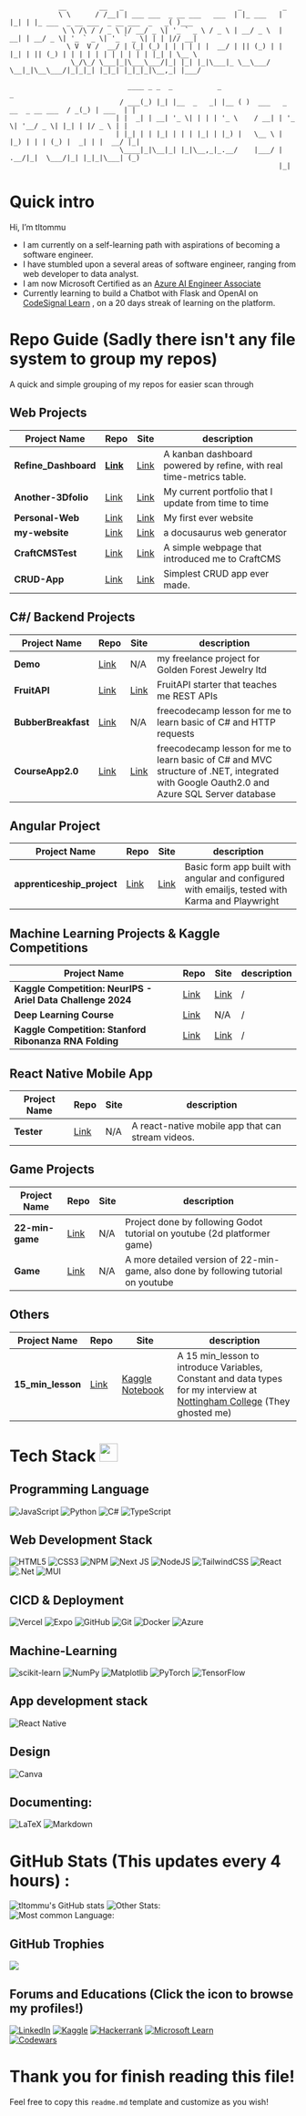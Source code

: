 ```

            __        __   _                            _          _
            \ \      / /__| | ___ ___  _ __ ___   ___  | |_ ___   | |_| | |_ ___  _ __ ___  _ __ ___  _   _( )___  
             \ \ /\ / / _ \ |/ __/ _ \| '_ ` _ \ / _ \ | __/ _ \  | __| | __/ _ \| '_ ` _ \| '_ ` _ \| | | |// __|  
              \ V  V /  __/ | (_| (_) | | | | | |  __/ | || (_) | | |_| | || (_) | | | | | | | | | | | |_| | \__ \
               \_/\_/ \___|_|\___\___/|_| |_| |_|\___|_ \__\___/   \__|_|\__\___/|_|_|_| |_|_| |_|_|_|\__,_| |___/

                             ____ _ _  _           _                                              _                      
                           / ___(_) |_| |__  _   _| |__ ( )  ___   _ __  _ __ ___  / _(_) | ___  | |                     
                          | |  _| | __| '_ \| | | | '_ \    / __| | '_ \| '__/ _ \| |_| | |/ _ \ | |                   
                          | |_| | | |_| | | | |_| | |_) |   \__ \ | |_) | | | (_) |  _| | |  __/ |_|                  
                           \____|_|\__|_| |_|\__,_|_.__/    |___/ | .__/|_|  \___/|_| |_|_|\___| (_) 
                                                                  |_|                                                                                 
```                             

# Quick intro
  Hi, I’m tltommu
- I am currently on a self-learning path with aspirations of becoming a software engineer.
- I have stumbled upon a several areas of software engineer, ranging from web developer to data analyst.
- I am now Microsoft Certified as an [Azure AI Engineer Associate](https://learn.microsoft.com/en-us/users/tommylam-7630/credentials/3665946c5028ef01)
- Currently learning to build a Chatbot with Flask and OpenAI on [CodeSignal Learn](https://codesignal.com/) , on a 20 days streak of learning on the platform.

# Repo Guide (Sadly there isn't any file system to group my repos)
A quick and simple grouping of my repos for easier scan through 

## Web Projects

| Project Name   | Repo | Site | description |
| --------| ------- | ------- | -------|
|**Refine_Dashboard** | **[Link](https://github.com/tltommu/refine_Dashboard)** | [Link](https://refine-dashboard-drab.vercel.app) | A kanban dashboard powered by refine, with real time-metrics table.
|**Another-3Dfolio**| [Link](https://github.com/tltommu/Another-3Dfolio) | [Link](https://another-3-dfolio.vercel.app/) | My current portfolio that I update from time to time
|**Personal-Web**| [Link](https://github.com/tltommu/Personal-web) | [Link](https://thankful-bay-095d2a003.3.azurestaticapps.net) | My first ever website
|**my-website** | [Link](https://github.com/tltommu/my-website) | [Link](my-website-eight-rho.vercel.app) | a docusaurus web generator
|**CraftCMSTest**| [Link](https://github.com/tltommu/CraftCMSTest) | [Link](https://craft-cms-test.vercel.app/) | A simple webpage that introduced me to CraftCMS
|**CRUD-App**| [Link](https://github.com/tltommu/CRUD-App) |[Link](https://yellow-sky-094200410.4.azurestaticapps.net/) | Simplest CRUD app ever made.

## C#/ Backend Projects

| Project Name   | Repo | Site | description |
| --------| ------- | ------- | -------|
|**Demo** | [Link](https://github.com/tltommu/Demo)| N/A | my freelance project for Golden Forest Jewelry ltd
|**FruitAPI** |[Link](https://github.com/tltommu/FruitAPI) | [Link](https://fruitapi2.azurewebsites.net/swagger) | FruitAPI starter that teaches me REST APIs
|**BubberBreakfast**  |[Link](https://github.com/tltommu/BubberBreakfast) | N/A | freecodecamp lesson for me to learn basic of C# and HTTP requests
|**CourseApp2.0** |[Link](https://github.com/tltommu/CourseApp2.0/) | [Link](https://courseapp2020250402024208.azurewebsites.net/) | freecodecamp lesson for me to learn basic of C# and MVC structure of .NET, integrated with Google Oauth2.0 and Azure SQL Server database

## Angular Project

| Project Name   | Repo | Site | description |
| --------| ------- | ------- | ----|
|**apprenticeship_project**  | [Link](https://github.com/tltommu/apprenticeship_project)| [Link](https://apprenticeship-project.vercel.app/) | Basic form app built with angular and configured with emailjs, tested with Karma and Playwright



## Machine Learning Projects & Kaggle Competitions
| Project Name   | Repo | Site | description |
| --------| ------- | ------- | ------- |
|**Kaggle Competition: NeurIPS - Ariel Data Challenge 2024** | [Link](https://github.com/tltommu/NeurIPS)| [Link](https://www.kaggle.com/competitions/ariel-data-challenge-2024) | /
|**Deep Learning Course**| [Link](https://github.com/tltommu/Deep-learning-course) | N/A | /
|**Kaggle Competition: Stanford Ribonanza RNA Folding**| [Link](https://github.com/tltommu/RNA-Starter) | [Link](https://www.kaggle.com/competitions/stanford-ribonanza-rna-folding) | /

## React Native Mobile App

| Project Name   | Repo | Site | description |
| --------| ------- | ------- | ------- |
| **Tester** | [Link](https://github.com/tltommu/Tester) | N/A  | A react-native mobile app that can stream videos.

## Game Projects
| Project Name   | Repo | Site | description |
| --------| ------- | ------- | ------- |
| **22-min-game** | [Link](https://github.com/tltommu/22-min-game) | N/A  | Project done by following Godot tutorial on youtube (2d platformer game)
| **Game** | [Link](https://github.com/tltommu/Game) | N/A  | A more detailed version of 22-min-game, also done by following tutorial on youtube

## Others
| Project Name   | Repo | Site | description |
| --------| ------- | ------- | ------- |
| **15_min_lesson** | [Link](https://github.com/tltommu/15min_lesson) | [Kaggle Notebook](https://www.kaggle.com/code/tltommu/15min-lesson)  | A 15 min_lesson to introduce Variables, Constant and data types for my interview at [Nottingham College](https://www.nottinghamcollege.ac.uk/) (They ghosted me)


# Tech Stack <img src = "https://media2.giphy.com/media/QssGEmpkyEOhBCb7e1/giphy.gif?cid=ecf05e47a0n3gi1bfqntqmob8g9aid1oyj2wr3ds3mg700bl&rid=giphy.gif" width = 32px> 

## Programming Language
![JavaScript](https://img.shields.io/badge/javascript-%23323330.svg?style=for-the-badge&logo=javascript&logoColor=%23F7DF1E) 
![Python](https://img.shields.io/badge/python-3670A0?style=for-the-badge&logo=python&logoColor=ffdd54) 
![C#](https://img.shields.io/badge/c%23-%23239120.svg?style=for-the-badge&logo=csharp&logoColor=white) 
![TypeScript](https://img.shields.io/badge/typescript-%23007ACC.svg?style=for-the-badge&logo=typescript&logoColor=white)

##  Web Development Stack
![HTML5](https://img.shields.io/badge/html5-%23E34F26.svg?style=for-the-badge&logo=html5&logoColor=white) 
![CSS3](https://img.shields.io/badge/css3-%231572B6.svg?style=for-the-badge&logo=css3&logoColor=white) 
![NPM](https://img.shields.io/badge/NPM-%23000000.svg?style=for-the-badge&logo=npm&logoColor=white) 
![Next JS](https://img.shields.io/badge/Next-black?style=for-the-badge&logo=next.js&logoColor=white) 
![NodeJS](https://img.shields.io/badge/node.js-6DA55F?style=for-the-badge&logo=node.js&logoColor=white) 
![TailwindCSS](https://img.shields.io/badge/tailwindcss-%2338B2AC.svg?style=for-the-badge&logo=tailwind-css&logoColor=white) 
![React](https://img.shields.io/badge/react-%2320232a.svg?style=for-the-badge&logo=react&logoColor=%2361DAFB) 
![.Net](https://img.shields.io/badge/.NET-5C2D91?style=for-the-badge&logo=.net&logoColor=white) 
![MUI](https://img.shields.io/badge/MUI-%230081CB.svg?style=for-the-badge&logo=mui&logoColor=white)

## CICD & Deployment
![Vercel](https://img.shields.io/badge/vercel-%23000000.svg?style=for-the-badge&logo=vercel&logoColor=white) 
![Expo](https://img.shields.io/badge/expo-1C1E24?style=for-the-badge&logo=expo&logoColor=#D04A37) 
![GitHub](https://img.shields.io/badge/github-%23121011.svg?style=for-the-badge&logo=github&logoColor=white)
![Git](https://img.shields.io/badge/git-%23F05033.svg?style=for-the-badge&logo=git&logoColor=white)
![Docker](https://img.shields.io/badge/docker-%230db7ed.svg?style=for-the-badge&logo=docker&logoColor=white) 
![Azure](https://img.shields.io/badge/azure-%230072C6.svg?style=for-the-badge&logo=microsoftazure&logoColor=white) 

## Machine-Learning
![scikit-learn](https://img.shields.io/badge/scikit--learn-%23F7931E.svg?style=for-the-badge&logo=scikit-learn&logoColor=white) 
![NumPy](https://img.shields.io/badge/numpy-%23013243.svg?style=for-the-badge&logo=numpy&logoColor=white) 
![Matplotlib](https://img.shields.io/badge/Matplotlib-%23ffffff.svg?style=for-the-badge&logo=Matplotlib&logoColor=black) 
![PyTorch](https://img.shields.io/badge/PyTorch-%23EE4C2C.svg?style=for-the-badge&logo=PyTorch&logoColor=white) 
![TensorFlow](https://img.shields.io/badge/TensorFlow-%23FF6F00.svg?style=for-the-badge&logo=TensorFlow&logoColor=white) 

##  App development stack
![React Native](https://img.shields.io/badge/react_native-%2320232a.svg?style=for-the-badge&logo=react&logoColor=%2361DAFB) 

##  Design
![Canva](https://img.shields.io/badge/Canva-%2300C4CC.svg?style=for-the-badge&logo=Canva&logoColor=white)  

## Documenting:
 ![LaTeX](https://img.shields.io/badge/latex-%23008080.svg?style=for-the-badge&logo=latex&logoColor=white) 	![Markdown](https://img.shields.io/badge/markdown-%23000000.svg?style=for-the-badge&logo=markdown&logoColor=white)

# GitHub Stats (This updates every 4 hours) :
![tltommu's GitHub stats](https://github-readme-stats.vercel.app/api?username=tltommu&show_icons=true&theme=transparent)
![Other Stats:](https://github-readme-streak-stats.herokuapp.com/?user=tltommu&theme=radical&hide_border=false)<br/>
![Most common Language:](https://github-readme-stats.vercel.app/api/top-langs/?username=tltommu&theme=radical&hide_border=false&include_all_commits=false&count_private=false&layout=compact)

## GitHub Trophies
![](https://github-profile-trophy.vercel.app/?username=tltommu&theme=discord&no-frame=false&no-bg=false&margin-w=4)


## Forums and Educations (Click the icon to browse my profiles!)
[![LinkedIn](https://img.shields.io/badge/linkedin-%230077B5.svg?style=for-the-badge&logo=linkedin&logoColor=white)](https://www.linkedin.com/in/tommy-lam-a9579524a/)
[![Kaggle](https://img.shields.io/badge/Kaggle-035a7d?style=for-the-badge&logo=kaggle&logoColor=white)](https://www.kaggle.com/tltommu)
[![Hackerrank](https://img.shields.io/badge/-Hackerrank-2EC866?style=for-the-badge&logo=HackerRank&logoColor=white)](https://www.hackerrank.com/profile/tommylam121223)
[![Microsoft Learn](https://img.shields.io/badge/Microsoft_Learn-258ffa?style=for-the-badge&logo=microsoft&logoColor=white)](https://learn.microsoft.com/en-us/users/tommylam-7630/transcript/7x09iw2055r9wn7) \
[![Codewars](https://www.codewars.com/users/tltommu/badges/micro)](https://www.codewars.com/users/tltommu)

# Thank you for finish reading this file!
Feel free to copy this `readme.md` template and customize as you wish! 


